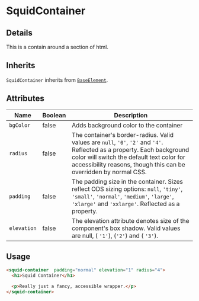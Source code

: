 # SquidContainer

## Details

This is a contain around a section of html.  

## Inherits

`SquidContainer` inherits from [`BaseElement`](../base-element).

## Attributes

| Name         | Boolean      | Description                                       |
|--------------|--------------|---------------------------------------------------|
| `bgColor`    | false        | Adds background color to the container            |
| `radius`     | false        | The container's border-radius. Valid values are `null`, `'0'`, `'2'` and `'4'`. Reflected as a property. Each background color will switch the default text color for accessibility reasons, though this can be overridden by normal CSS. |
| `padding`    | false        | The padding size in the container. Sizes reflect ODS sizing options: `null`, `'tiny'`, `'small'`, `'normal'`, `'medium'`, `'large'`, `'xlarge'` and `'xxlarge'`. Reflected as a property. |
| `elevation`  | false        | The elevation attribute denotes size of the component's box shadow. Valid values are null, ( `'1'`), (`'2'`) and ( `'3'`).
## Usage

```html
<squid-container  padding="normal" elevation="1" radius="4">
  <h1>Squid Container</h1>

  <p>Really just a fancy, accessible wrapper.</p>
</squid-container>
```